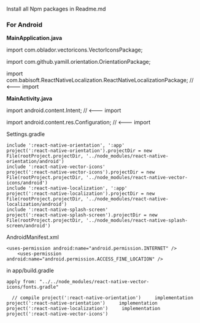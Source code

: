 Install all Npm packages in Readme.md

### **For Android**

**MainApplication.java**

import com.oblador.vectoricons.VectorIconsPackage;

import com.github.yamill.orientation.OrientationPackage;

import com.babisoft.ReactNativeLocalization.ReactNativeLocalizationPackage; // <--- import

**MainActivity.java**

import android.content.Intent; // <--- import

import android.content.res.Configuration; // <--- import

Settings.gradle

```
include ':react-native-orientation', ':app'
project(':react-native-orientation').projectDir = new File(rootProject.projectDir, '../node_modules/react-native-orientation/android')
include ':react-native-vector-icons'
project(':react-native-vector-icons').projectDir = new File(rootProject.projectDir, '../node_modules/react-native-vector-icons/android')
include ':react-native-localization', ':app'
project(':react-native-localization').projectDir = new File(rootProject.projectDir, '../node_modules/react-native-localization/android')
include ':react-native-splash-screen'   
project(':react-native-splash-screen').projectDir = new File(rootProject.projectDir, '../node_modules/react-native-splash-screen/android')

```

AndroidManifest.xml

```
<uses-permission android:name="android.permission.INTERNET" />
    <uses-permission android:name="android.permission.ACCESS_FINE_LOCATION" />
```

in app/build.gradle

`apply from: "../../node_modules/react-native-vector-icons/fonts.gradle"`

`  // compile project(':react-native-orientation')     implementation project(':react-native-orientation')     implementation project(':react-native-localization')     implementation project(':react-native-vector-icons')`
